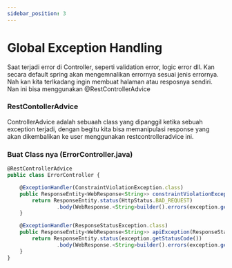 ```yaml
---
sidebar_position: 3
---
```


# Global Exception Handling

Saat terjadi error di Controller, seperti validation error, logic error dll. Kan secara default spring akan mengemnalikan errornya sesuai jenis errornya.
Nah kan kita terlkadang ingin membuat halaman atau resposnya sendiri. Nan ini bisa menggunakan @RestControllerAdvice

### RestContollerAdvice

ControllerAdvice adalah sebuaah class yang dipanggil ketika sebuah exception terjadi, dengan begitu kita bisa memanipulasi response yang akan dikembalikan ke user menggunakan restcontrolleradvice ini.

### Buat Class nya (ErrorController.java)

```jsx
@RestControllerAdvice
public class ErrorController {

    @ExceptionHandler(ConstraintViolationException.class)
    public ResponseEntity<WebResponse<String>> constraintViolationException(ConstraintViolationException exception) {
        return ResponseEntity.status(HttpStatus.BAD_REQUEST)
                .body(WebResponse.<String>builder().errors(exception.getMessage()).build());
    }

    @ExceptionHandler(ResponseStatusException.class)
    public ResponseEntity<WebResponse<String>> apiException(ResponseStatusException exception) {
        return ResponseEntity.status(exception.getStatusCode())
                .body(WebResponse.<String>builder().errors(exception.getReason()).build());
    }
}

```
